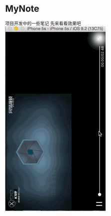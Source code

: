 # MyNote
项目开发中的一些笔记
先来看看效果吧
![image](https://github.com/zhengwenming/WMPlayer/blob/master/WMPlayer/Resource/WMPlayer.gif)   
